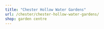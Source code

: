 ```yaml
---
title: "Chester Hollow Water Gardens"
url: /chester/chester-hollow-water-gardens/
shop: garden centre
---
```

